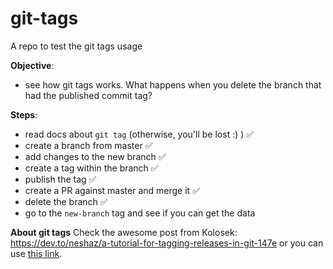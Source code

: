 # git-tags
A repo to test the git tags usage



**Objective**: 
* see how git tags works. What happens when you delete the branch that had the published commit tag?

**Steps**:
* read docs about `git tag` (otherwise, you'll be lost :) ) ✅
* create a branch from master ✅
* add changes to the new branch ✅
* create a tag within the branch ✅
* publish the tag ✅
* create a PR against master and merge it ✅
* delete the branch ✅
* go to the `new-branch` tag and see if you can get the data


**About git tags**
Check the awesome post from Kolosek: https://dev.to/neshaz/a-tutorial-for-tagging-releases-in-git-147e or you can use [this link](about-tags.md).
